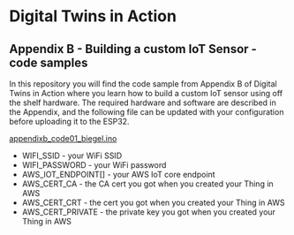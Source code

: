 # Digital Twins in Action

## Appendix B - Building a custom IoT Sensor - code samples

In this repository you will find the code sample from Appendix B of Digital Twins in Action where you learn how to build a custom IoT sensor using off the shelf hardware. The required hardware and software are described in the Appendix, and the following file can be updated with your configuration before uploading it to the ESP32.

[appendixb_code01_biegel.ino](appendixb_code01_biegel.ino)

- WIFI_SSID - your WiFi SSID
- WIFI_PASSWORD - your WiFi password
- AWS_IOT_ENDPOINT[] - your AWS IoT core endpoint
- AWS_CERT_CA - the CA cert you got when you created your Thing in AWS
- AWS_CERT_CRT - the cert you got when you created your Thing in AWS
- AWS_CERT_PRIVATE - the private key you got when you created your Thing in AWS